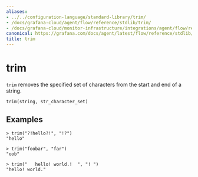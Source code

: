```yaml
---
aliases:
- ../../configuration-language/standard-library/trim/
- /docs/grafana-cloud/agent/flow/reference/stdlib/trim/
- /docs/grafana-cloud/monitor-infrastructure/integrations/agent/flow/reference/stdlib/trim/
canonical: https://grafana.com/docs/agent/latest/flow/reference/stdlib/trim/
title: trim
---
```


# trim

`trim` removes the specified set of characters from the start and end of a string.

```river
trim(string, str_character_set)
```

## Examples

```river
> trim("?!hello?!", "!?")
"hello"

> trim("foobar", "far")
"oob"

> trim("   hello! world.!  ", "! ")
"hello! world."
```
